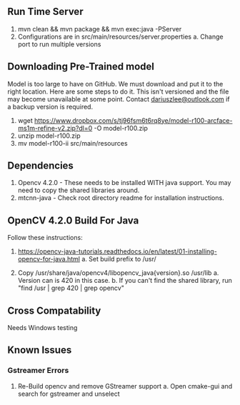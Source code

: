 ## Run Time Server

1. mvn clean && mvn package && mvn exec:java -PServer
2. Configurations are in src/main/resources/server.properties
    a. Change port to run multiple versions

## Downloading Pre-Trained model

Model is too large to have on GitHub. We must download and put it to the right location.
Here are some steps to do it. This isn't versioned and the file may become unavailable at some point. Contact dariuszlee@outlook.com if a backup version is required.
1. wget https://www.dropbox.com/s/tj96fsm6t6rq8ye/model-r100-arcface-ms1m-refine-v2.zip?dl=0 -O model-r100.zip
2. unzip model-r100.zip
3. mv model-r100-ii src/main/resources

## Dependencies

1. Opencv 4.2.0 - These needs to be installed WITH java support. You may need to copy the shared libraries around.
2. mtcnn-java - Check root directory readme for installation instructions.

## OpenCV 4.2.0 Build For Java  

Follow these instructions: 

1. https://opencv-java-tutorials.readthedocs.io/en/latest/01-installing-opencv-for-java.html
    a. Set build prefix to /usr/

2. Copy /usr/share/java/opencv4/libopencv_java{version}.so /usr/lib
    a. Version can is 420 in this case.
    b. If you can't find the shared library, run "find /usr | grep 420 | grep opencv"

## Cross Compatability

Needs Windows testing

## Known Issues

### Gstreamer Errors
1. Re-Build opencv and remove GStreamer support
    a. Open cmake-gui and search for gstreamer and unselect

